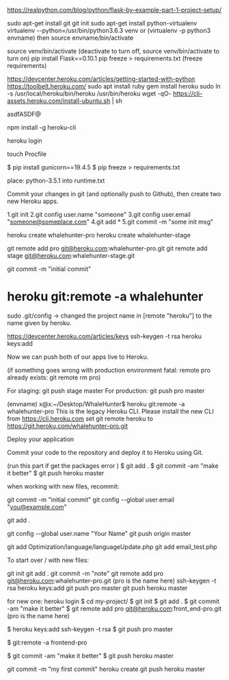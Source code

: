 https://realpython.com/blog/python/flask-by-example-part-1-project-setup/

sudo apt-get install git
git init
sudo apt-get install python-virtualenv
virtualenv --python=/usr/bin/python3.6.3 venv or (virtualenv -p python3 envname) then source envname/bin/activate

source venv/bin/activate (deactivate to turn off, source venv/bin/activate to turn on)
pip install Flask==0.10.1
pip freeze > requirements.txt (freeze requirements)

https://devcenter.heroku.com/articles/getting-started-with-python
https://toolbelt.heroku.com/
sudo apt install ruby
gem install heroku
sudo ln -s /usr/local/heroku/bin/heroku /usr/bin/heroku
wget -qO- https://cli-assets.heroku.com/install-ubuntu.sh | sh

asdfASDF@

npm install -g heroku-cli


heroku login

touch Procfile

$ pip install gunicorn==19.4.5
$ pip freeze > requirements.txt


place: python-3.5.1 into runtime.txt

Commit your changes in git (and optionally push to Github), then create two new Heroku apps.

1.git init
2.git config user.name "someone"
3.git config user.email "someone@someplace.com"
4.git add *
5.git commit -m "some init msg"


heroku create whalehunter-pro
heroku create whalehunter-stage


git remote add pro git@heroku.com:whalehunter-pro.git
git remote add stage git@heroku.com:whalehunter-stage.git



git commit -m "initial commit"
# heroku git:remote -a whalehunter

sudo .git/config -> changed the project name in [remote "heroku"] to the name given by heroku.

https://devcenter.heroku.com/articles/keys
ssh-keygen -t rsa
heroku keys:add

Now we can push both of our apps live to Heroku.

(if something goes wrong with production environment fatal: remote pro already exists: git remote rm pro)


For staging: git push stage master
For production: git push pro master


(envname) x@x:~/Desktop/WhaleHunter$ heroku git:remote -a whalehunter-pro
This is the legacy Heroku CLI. Please install the new CLI from https://cli.heroku.com
set git remote heroku to https://git.heroku.com/whalehunter-pro.git


Deploy your application

Commit your code to the repository and deploy it to Heroku using Git.


(run this part if get the packages error )
$ git add .
$ git commit -am "make it better"
$ git push heroku master








when working with new files, recommit:

git commit -m "initial commit"
git config --global user.email "you@example.com"


git add .

git config --global user.name "Your Name"
git push origin master

git add Optimization/language/languageUpdate.php
git add email_test.php



To start over / with new files:

git init
git add .
git commit -m "note"
git remote add pro git@heroku.com:whalehunter-pro.git (pro is the name here)
ssh-keygen -t rsa
heroku keys:add
git push pro master
git push heroku master


for new one:
heroku login
$ cd my-project/
$ git init
$ git add .
$ git commit -am "make it better"
$ git remote add pro git@heroku.com:front_end-pro.git (pro is the name here)

$ heroku keys:add
ssh-keygen -t rsa
$ git push pro master

$ git:remote -a frontend-pro

$ git commit -am "make it better"
$ git push heroku master



git commit -m "my first commit"
heroku create
git push heroku master






